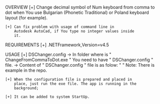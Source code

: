 OVERVIEW
	[+] Change decimal symbol of Num keyboard from comma to dot 
		when You use Bulgarian (Phonetic Traditional) or Poland 
		keyboard layout (for example).

	[+] Can fix problem with usage of command line in
		Autodesk AutoCad, if You type no integer values inside 
		it.

REQUIREMENTS
	[+] .NETFramework,Version=v4.5 


USAGE
	[+] DSChanger.config 
		->  In folder where is " ChangeFromCommaToDot.exe " You
			need to have " DSChanger.config " file.
		-> Content of " DSChanger.config " file is as folow:
			"
				<from key>
				<to key>
			"
			Note:  There is example in the repo.

	[+] When the configuration file is prepared and placed in 
		place, just run the exe file. The app is running in the
		background;

	[+] It can be added to system StartUp.
